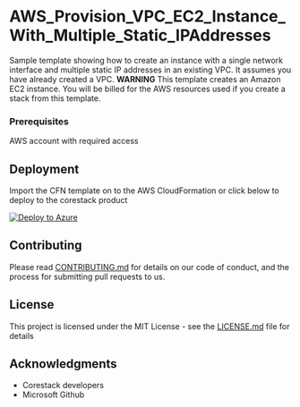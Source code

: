
# AWS_Provision_VPC_EC2_Instance_With_Multiple_Static_IPAddresses

Sample template showing how to create an instance with a single network interface and multiple static IP addresses in an existing VPC. It assumes you have already created a VPC. **WARNING** This template creates an Amazon EC2 instance. You will be billed for the AWS resources used if you create a stack from this template.

### Prerequisites

AWS account with required access

## Deployment

Import the CFN template on to the AWS CloudFormation or click below to deploy to the corestack product 

[![Deploy to Azure](https://docs.corestack.io/wp-content/uploads/2019/09/deploy-to-corestack.svg)](http://qa.corestack.io/heatstack/templates?repositories=github&external_redirect=true&name=AWS_Provision_VPC_EC2_Instance_With_Multiple_Static_IPAddresses&url=https://raw.githubusercontent.com/corestacklabs/Templates/qa/cfn/AWS_Provision_VPC_EC2_Instance_With_Multiple_Static_IPAddresses/AWS_Provision_VPC_EC2_Instance_With_Multiple_Static_IPAddresses_content.json&engine=cfn&type[0]=Cloud&classification[0]=Provisioning&services[0]=AWS&scope=tenant#/private)

## Contributing

Please read [CONTRIBUTING.md](https://gist.github.com/karthick-kk/30e4fd3f279492b4f040d5cd569d21d0) for details on our code of conduct, and the process for submitting pull requests to us.

## License

This project is licensed under the MIT License - see the [LICENSE.md](LICENSE.md) file for details

## Acknowledgments

* Corestack developers
* Microsoft Github

